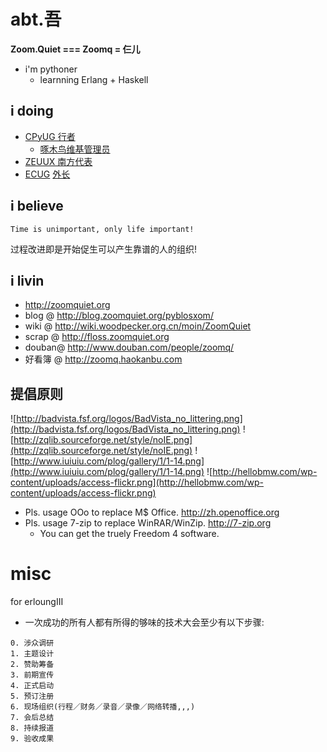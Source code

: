 # abt.吾 #
**Zoom.Quiet === Zoomq = 仨儿**
  * i'm pythoner
    * learnning Erlang + Haskell

## i doing ##
  * [CPyUG 行者](http://wiki.woodpecker.org.cn/moin/ZoomQuiet)
    * [啄木鸟维基管理员](http://wiki.woodpecker.org.cn/moin/ZoomQuiet)
  * [ZEUUX 南方代表](http://www.zeuux.org/index.cn.html)
  * [ECUG](http://erlang.org.cn/) [外长](http://code.google.com/p/ecug/wiki/FrontPage)


## i believe ##
`Time is unimportant, only life important!`

过程改进即是开始促生可以产生靠谱的人的组织!

## i livin ##
  * http://zoomquiet.org
  * blog  @ http://blog.zoomquiet.org/pyblosxom/
  * wiki  @ http://wiki.woodpecker.org.cn/moin/ZoomQuiet
  * scrap @ http://floss.zoomquiet.org
  * douban@ http://www.douban.com/people/zoomq/
  * 好看簿 @ http://zoomq.haokanbu.com

## 提倡原则 ##
![http://badvista.fsf.org/logos/BadVista_no_littering.png](http://badvista.fsf.org/logos/BadVista_no_littering.png) ![http://zqlib.sourceforge.net/style/noIE.png](http://zqlib.sourceforge.net/style/noIE.png)
![http://www.iuiuiu.com/plog/gallery/1/1-14.png](http://www.iuiuiu.com/plog/gallery/1/1-14.png)
![http://hellobmw.com/wp-content/uploads/access-flickr.png](http://hellobmw.com/wp-content/uploads/access-flickr.png)


  * Pls. usage OOo to replace M$ Office. http://zh.openoffice.org
  * Pls. usage 7-zip to replace WinRAR/WinZip.  http://7-zip.org
    * You can get the truely Freedom 4 software.

# misc #
for erloungIII

  * 一次成功的所有人都有所得的够味的技术大会至少有以下步骤:
```
0. 涉众调研
1. 主题设计
2. 赞助筹备
3. 前期宣传
4. 正式启动
5. 预订注册
6. 现场组织(行程／财务／录音／录像／网络转播,,,)
7. 会后总结
8. 持续报道
9. 验收成果

```